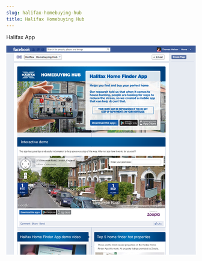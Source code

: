 ```yaml
---
slug: halifax-homebuying-hub
title: Halifax Homebuying Hub
---
```


Halifax App

![alt text](facebook.png "Screenshot")
